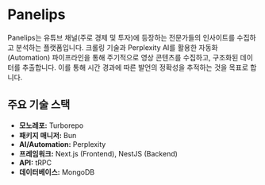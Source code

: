 # Panelips

Panelips는 유튜브 채널(주로 경제 및 투자)에 등장하는 전문가들의 인사이트를 수집하고 분석하는 플랫폼입니다. 크롤링 기술과 Perplexity AI를 활용한 자동화(Automation) 파이프라인을 통해 주기적으로 영상 콘텐츠를 수집하고, 구조화된 데이터를 추출합니다. 이를 통해 시간 경과에 따른 발언의 정확성을 추적하는 것을 목표로 합니다.

## 주요 기술 스택

- **모노레포:** Turborepo
- **패키지 매니저:** Bun
- **AI/Automation:** Perplexity
- **프레임워크:** Next.js (Frontend), NestJS (Backend)
- **API:** tRPC
- **데이터베이스:** MongoDB
